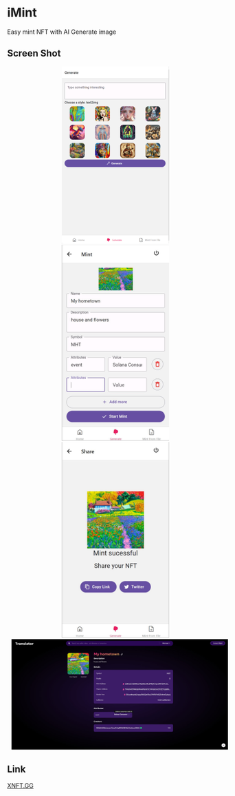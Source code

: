 # iMint

Easy mint NFT with AI Generate image

## Screen Shot
<div style="text-align:center;">
    <img src="./assets/Screenshot/photo_0.png" alt="..." width="250" style="margin: 0 10px;" />
    <img src="./assets/Screenshot/photo_2.jpg" alt="..." width="250" style="margin: 0 10px;" />
    <img src="./assets/Screenshot/photo_3.jpg" alt="..." width="250" style="margin: 0 10px;" />
</div>
<img src="./assets/Screenshot/photo_4.jpg" alt="..." style="margin: 0 10px;" />



## Link
[XNFT.GG](https://www.xnft.gg/app/CFVup2etuRCKqm2h4ncZGjiWaJ8juRTQDi2gr39AtX5H)
